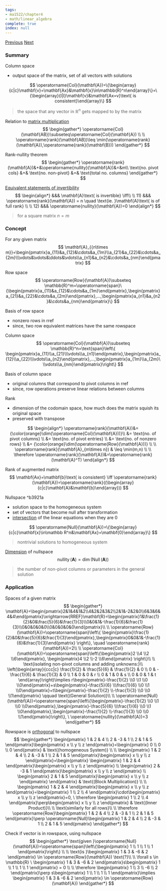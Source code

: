 ```yaml
---
tags:
- ma1522/chapter4
- math/linear_algebra
complete: true
index: null
---
```

[Previous](/labyrinth/notes/math/ma1522/dimensions)   [Next](/labyrinth/notes/math/ma1522/orthogonality)
### Summary
Column space
- output space of the matrix, set of all vectors with solutions

$$
\operatorname{Col}(\mathbf{A})=\{\begin{array}{c|c}\mathbf{v}=\mathbf{Ax}&\mathbf{x}\in\mathbb{R}^n\end{array}\}=\{\begin{array}{l|l}\mathbf{v}&\mathbf{Ax=v}\text{ is consistent}\end{array}\}
$$
> the space that any vector in $\mathbb{R}^n$ gets mapped to by the matrix

Relation to [matrix multiplication](/labyrinth/notes/math/ma1522/matrix_multiplication)
$$
\begin{gather*}
\operatorname{Col}(\mathbf{AB})\subseteq\operatorname{Col}(\mathbf{A}) \\
\\
\operatorname{rank}(\mathbf{AB})\leq \min(\operatorname{rank}(\mathbf{A}),\operatorname{rank}(\mathbf{B}))
\end{gather*}
$$

Rank-nullity theorem
$$
\begin{gather*}
\operatorname{rank}(\mathbf{A})&+&\operatorname{nullity}(\mathbf{A})&=&m\\
\text{no. pivot cols} &+& \text{no. non-pivot} &=& \text{total no. columns}
\end{gather*}
$$

[Equivalent statements of invertibility](/labyrinth/notes/math/ma1522/inverse_of_square_matrices#^468393)
$$
\begin{align*}
&&& \mathbf{A}\text{ is invertible} \iff\\
\\
11) &&& \operatorname{rank}(\mathbf{A}) = n \quad \text{ie. }\mathbf{A}\text{ is of full rank} \\
\\
12) &&& \operatorname{nullity}(\mathbf{A})=0
\end{align*}
$$
> for a square matrix $n=m$
### Concept
For any given matrix
$$
\mathbf{A}_{{n\times m}}=\begin{pmatrix}a_{11}&a_{12}&\cdots&a_{1m}\\a_{21}&a_{22}&\cdots&a_{2m}\\\vdots&\vdots&\ddots&\vdots\\a_{n1}&a_{n2}&\cdots&a_{nm}\end{pmatrix}
$$

Row space
$$
\operatorname{Row}(\mathbf{A})\subseteq \mathbb{R}^m=\operatorname{span}\{\begin{pmatrix}a_{11}&a_{12}&\cdots&a_{1m}\end{pmatrix},\begin{pmatrix}a_{21}&a_{22}&\cdots&a_{2m}\end{pmatrix},...,\begin{pmatrix}a_{n1}&a_{n2}&\cdots&a_{nm}\end{pmatrix}\}
$$

Basis of row space
- nonzero rows in rref
- since, two row equivalent matrices have the same rowspace

Column space
$$
\operatorname{Col}(\mathbf{A})\subseteq \mathbb{R}^n=\text{span}\left\{ \begin{pmatrix}a_{11}\\a_{21}\\\vdots\\a_{n1}\end{pmatrix},\begin{pmatrix}a_{12}\\a_{22}\\\vdots\\a_{n2}\end{pmatrix},...,\begin{pmatrix}a_{1m}\\a_{2m}\\\vdots\\a_{nm}\end{pmatrix}\right\}
$$

Basis of column space
- original columns that correspond to pivot columns in rref
- since, row operations preserve linear relations between columns

Rank
- dimension of the codomain space, how much does the matrix squish its original space
- preserved with transpose

$$
\begin{align*}
\operatorname{rank}(\mathbf{A})&={\color{orange}\dim(\operatorname{Col}(\mathbf{A}))}\\
&= \text{no. of pivot columns} \\
&= \text{no. of pivot entries} \\
&= \text{no. of nonzero rows} \\
&= {\color{orange}\dim(\operatorname{Row}(\mathbf{A}))} \\
\\
\operatorname{rank}(\mathbf{A}_{m\times n}) & \leq \min(m,n) \\
\\
\therefore \operatorname{rank}(\mathbf{A})&=\operatorname{rank}(\mathbf{A}^T)
\end{align*}
$$

Rank of augmented matrix
$$
\mathbf{Ax}=\mathbf{b}\text{ is consistent} \iff \operatorname{rank}(\mathbf{A})=\operatorname{rank}((\begin{array}{c|c}\mathbf{A}&\mathbf{b}\end{array}))
$$

Nullspace ^b3921a
- solution space to the homogeneous system
- set of vectors that become null after transformation
- [intersection](/labyrinth/notes/math/ma1522/matrix_equations#^db80b8) of the linear equations when they are 0

$$
\operatorname{Null}(\mathbf{A})=\{\begin{array}{c|c}\mathbf{x}\in\mathbb R^n&\mathbf{Ax}=\mathbf{0}\end{array}\}
$$
> nontrivial solutions to homogeneous system

[Dimension](/labyrinth/notes/math/ma1522/dimensions#^a42fe0) of nullspace
$$
\operatorname{nullity}(\mathbf{A})=\dim(\operatorname{Null}(\mathbf{A}))
$$
> the number of non-pivot columns or parameters in the general solution
### Application
Spaces of a given matrix
$$
\begin{gather*}
\mathbf{A}=\begin{pmatrix}2&1&4&1&2\\4&2&2&3&2\\2&1&-2&2&0\\6&3&6&4&4\end{pmatrix}\xrightarrow{RREF}\mathbf{R}=\begin{pmatrix}1&\frac{1}{2}&0&\frac{5}{6}&\frac{1}{3}\\0&0&1&-\frac{1}{6}&\frac{1}{3}\\0&0&0&0&0\\0&0&0&0&0\end{pmatrix}\\
\\
\operatorname{Row}(\mathbf{A})=\operatorname{span}\left\{ \begin{pmatrix}\frac{1}{2}&0&\frac{5}{6}&\frac{1}{3}\end{pmatrix},\begin{pmatrix}0&0&1&-\frac{1}{6}&\frac{1}{3}\end{pmatrix} \right\}, \quad \operatorname{rank}(\mathbf{A})=2\\
\\
\operatorname{Col}(\mathbf{A})=\operatorname{span}\left\{\begin{pmatrix}2 \\4 \\2 \\6\end{pmatrix}, \begin{pmatrix}4 \\2 \\-2 \\6\end{pmatrix} \right\}\\
\\
\text{isolating non-pivot columns and adding unknowns:}\\
\left(\begin{array}{ccc|c}
\frac{1}{2} & \frac{5}{6} & \frac{1}{2} & 0 \\
0 & -\frac{1}{6} & \frac{1}{3} & 0 \\
1 & 0 & 0 & r \\
0 & 1 & 0 & s \\
0 & 0 & 1 & t
\end{array}\right)\implies r\begin{pmatrix}-\frac{1}{2} \\0 \\1 \\0 \\0\end{pmatrix}+s\begin{pmatrix}-\frac{5}{6} \\\frac{1}{6} \\0 \\1 \\0\end{pmatrix}+t\begin{pmatrix}-\frac{1}{2} \\-\frac{1}{3} \\0 \\0 \\1\end{pmatrix} \qquad \text{(General Solution)}\\
\\
\operatorname{Null}(\mathbf{A})=\operatorname{span}\left\{\begin{pmatrix}-\frac{1}{2} \\0 \\1 \\0 \\0\end{pmatrix},\begin{pmatrix}-\frac{5}{6} \\\frac{1}{6} \\0 \\1 \\0\end{pmatrix},\begin{pmatrix}-\frac{1}{2} \\-\frac{1}{3} \\0 \\0 \\1\end{pmatrix}\right\}, \ \operatorname{nullity}(\mathbf{A})=3
\end{gather*}
$$

Rowspace is [orthogonal](/labyrinth/notes/math/ma1522/orthogonality) to nullspace
$$
\begin{gather*}
\begin{pmatrix}
1 & 2 & 4 \\
2 & -3 & 1 \\
2 & 1 & 5
\end{pmatrix}\begin{pmatrix}
x \\
y \\
z
\end{pmatrix}=\begin{pmatrix}
0 \\
0 \\
0
\end{pmatrix} & \text{(homogeneous System)} \\
\\
\begin{pmatrix}
1 & 2 & 4 \\
2 & -3 & 1 \\
2 & 1 & 5
\end{pmatrix}\begin{pmatrix}
x \\
y \\
z
\end{pmatrix}=\begin{pmatrix}
\begin{pmatrix}
1 & 2 & 4
\end{pmatrix}\begin{pmatrix}
x \\
y \\
z
\end{pmatrix} \\
\begin{pmatrix}
2 & -3 & 1
\end{pmatrix}\begin{pmatrix}
x \\
y \\
z
\end{pmatrix} \\
\begin{pmatrix}
2 & 1 & 5
\end{pmatrix}\begin{pmatrix}
x \\
y \\
z
\end{pmatrix}
\end{pmatrix} & \text{(Block Multiplication)} \\
\\
\begin{pmatrix}
1 & 2 & 4
\end{pmatrix}\begin{pmatrix}
x \\
y \\
z
\end{pmatrix}=\begin{pmatrix}
1 \\
2 \\
4
\end{pmatrix}\cdot\begin{pmatrix}
x \\
y \\
z
\end{pmatrix}=0, \ \therefore \begin{pmatrix}
1 \\
2 \\
4
\end{pmatrix}\perp\begin{pmatrix}
x \\
y \\
z
\end{pmatrix} & \text{(Inner Product)}\\
\\
\text{similarly for all rows}\\
\\
\therefore \operatorname{Row}\begin{pmatrix}
1 & 2 & 4 \\
2 & -3 & 1 \\
2 & 1 & 5
\end{pmatrix}\perp \operatorname{Null}\begin{pmatrix}
1 & 2 & 4 \\
2 & -3 & 1 \\
2 & 1 & 5
\end{pmatrix}
\end{gather*}
$$

Check if vector is in rowspace, using nullspace
$$
\begin{gather*}
\text{given }\operatorname{Null}(\mathbf{A})=\operatorname{span}\left\{\begin{pmatrix}
1 \\
1 \\
1 \\
1
\end{pmatrix}\right\} \\
\\
\text{is }\begin{pmatrix}
1 & 3 & -6 & 2
\end{pmatrix} \in \operatorname{Row}(\mathbf{A}) \text{?}\\
\\
\forall s \in \mathbb{R} \ \begin{pmatrix}
1 & 3 & -6 & 2
\end{pmatrix}s\begin{pmatrix}
1 \\
1 \\
1 \\
1
\end{pmatrix} = 0 \\
\\
\therefore \begin{pmatrix}
1 \\
3 \\
-6 \\
2
\end{pmatrix}\perp s\begin{pmatrix}
1 \\
1 \\
1 \\
1
\end{pmatrix}\implies \begin{pmatrix}
1 & 3 & -6 & 2
\end{pmatrix} \in \operatorname{Row}(\mathbf{A})
\end{gather*}
$$